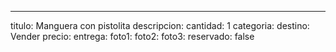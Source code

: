 ---
titulo: Manguera con pistolita
descripcion: 
cantidad: 1
categoria: 
destino: Vender
precio: 
entrega: 
foto1: 
foto2: 
foto3: 
reservado: false
